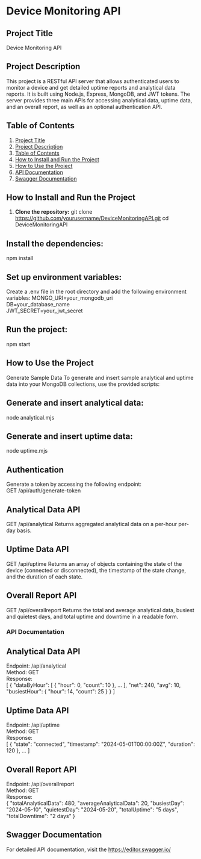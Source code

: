 # Device Monitoring API

## Project Title
  Device Monitoring API

## Project Description
  This project is a RESTful API server that allows authenticated users to monitor a device and get detailed uptime reports and analytical data reports. 
  It is built using Node.js, Express, MongoDB, and JWT tokens. The server provides three main APIs for accessing analytical data, uptime data, and an overall report, as well as an optional authentication API.

## Table of Contents
1. [Project Title](#project-title)
2. [Project Description](#project-description)
3. [Table of Contents](#table-of-contents)
4. [How to Install and Run the Project](#how-to-install-and-run-the-project)
5. [How to Use the Project](#how-to-use-the-project)
6. [API Documentation](#api-documentation)
7. [Swagger Documentation](#Swagger-documentation)


## How to Install and Run the Project
1. **Clone the repository:** 
  git clone https://github.com/yourusername/DeviceMonitoringAPI.git
  cd DeviceMonitoringAPI

   
## Install the dependencies:
  npm install

## Set up environment variables:
  Create a .env file in the root directory and add the following environment variables:
  MONGO_URI=your_mongodb_uri <br>
  DB=your_database_name <br>
  JWT_SECRET=your_jwt_secret

## Run the project:
  npm start

## How to Use the Project
  Generate Sample Data
  To generate and insert sample analytical and uptime data into your MongoDB collections, use the provided scripts:

## Generate and insert analytical data:
  node analytical.mjs

## Generate and insert uptime data:
  node uptime.mjs

## Authentication

  Generate a token by accessing the following endpoint:<br>
  GET /api/auth/generate-token
  
  ## Analytical Data API
  GET /api/analytical
  Returns aggregated analytical data on a per-hour per-day basis.
  
  ## Uptime Data API
  GET /api/uptime
  Returns an array of objects containing the state of the device (connected or disconnected), the timestamp of the state change, and the duration of each state.
  
  ## Overall Report API
  GET /api/overallreport
  Returns the total and average analytical data, busiest and quietest days, and total uptime and downtime in a readable form.

### API Documentation
## Analytical Data API
  Endpoint: /api/analytical<br>
  Method: GET<br>
  Response:<br>
  [
    {
      "dataByHour": [
        {
          "hour": 0,
          "count": 10
        },
        ...
      ],
      "net": 240,
      "avg": 10,
      "busiestHour": {
        "hour": 14,
        "count": 25
      }
    }
  ]

## Uptime Data API
  Endpoint: /api/uptime<br>
  Method: GET<br>
  Response:<br>
  [
    {
      "state": "connected",
      "timestamp": "2024-05-01T00:00:00Z",
      "duration": 120
    },
    ...
  ]

## Overall Report API
  Endpoint: /api/overallreport<br>
  Method: GET<br>
  Response:<br>
  {
    "totalAnalyticalData": 480,
    "averageAnalyticalData": 20,
    "busiestDay": "2024-05-10",
    "quietestDay": "2024-05-20",
    "totalUptime": "5 days",
    "totalDowntime": "2 days"
  }

## Swagger Documentation
  For detailed API documentation, visit the https://editor.swagger.io/


